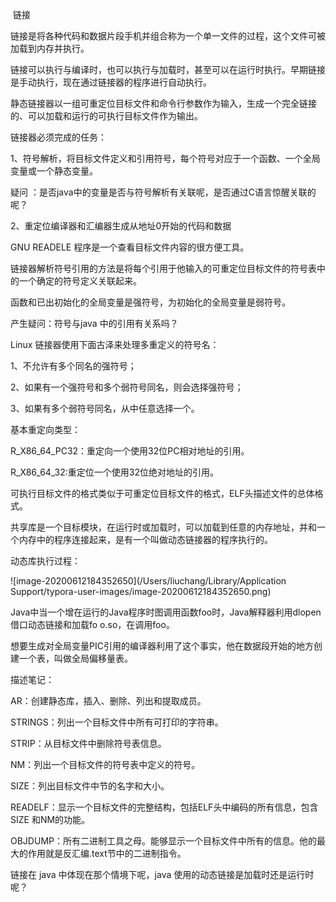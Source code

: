 ​																链接

链接是将各种代码和数据片段手机并组合称为一个单一文件的过程，这个文件可被加载到内存并执行。

链接可以执行与编译时，也可以执行与加载时，甚至可以在运行时执行。早期链接是手动执行，现在通过链接器的程序进行自动执行。

静态链接器以一组可重定位目标文件和命令行参数作为输入，生成一个完全链接的、可以加载和运行的可执行目标文件作为输出。

链接器必须完成的任务：

1、符号解析，将目标文件定义和引用符号，每个符号对应于一个函数、一个全局变量或一个静态变量。

疑问 ：是否java中的变量是否与符号解析有关联呢，是否通过C语言惊醒关联的呢？

2、重定位编译器和汇编器生成从地址0开始的代码和数据

GNU READELE 程序是一个查看目标文件内容的很方便工具。

链接器解析符号引用的方法是将每个引用于他输入的可重定位目标文件的符号表中的一个确定的符号定义关联起来。

函数和已出初始化的全局变量是强符号，为初始化的全局变量是弱符号。

产生疑问：符号与java 中的引用有关系吗？

Linux 链接器使用下面古泽来处理多重定义的符号名：

1、不允许有多个同名的强符号；

2、如果有一个强符号和多个弱符号同名，则会选择强符号；

3、如果有多个弱符号同名，从中任意选择一个。

基本重定向类型：

R_X86_64_PC32：重定向一个使用32位PC相对地址的引用。

R_X86_64_32:重定位一个使用32位绝对地址的引用。

可执行目标文件的格式类似于可重定位目标文件的格式，ELF头描述文件的总体格式。

共享库是一个目标模块，在运行时或加载时，可以加载到任意的内存地址，并和一个内存中的程序连接起来，是有一个叫做动态链接器的程序执行的。

动态库执行过程：

![image-20200612184352650](/Users/liuchang/Library/Application Support/typora-user-images/image-20200612184352650.png)

Java中当一个增在运行的Java程序时图调用函数foo时，Java解释器利用dlopen借口动态链接和加载fo o.so，在调用foo。

想要生成对全局变量PIC引用的编译器利用了这个事实，他在数据段开始的地方创建一个表，叫做全局偏移量表。

描述笔记：

AR：创建静态库，插入、删除、列出和提取成员。

STRINGS：列出一个目标文件中所有可打印的字符串。

STRIP：从目标文件中删除符号表信息。

NM：列出一个目标文件的符号表中定义的符号。

SIZE：列出目标文件中节的名字和大小。

READELF：显示一个目标文件的完整结构，包括ELF头中编码的所有信息，包含SIZE 和NM的功能。

OBJDUMP：所有二进制工具之母。能够显示一个目标文件中所有的信息。他的最大的作用就是反汇编.text节中的二进制指令。

链接在 java 中体现在那个情境下呢，java 使用的动态链接是加载时还是运行时呢？

